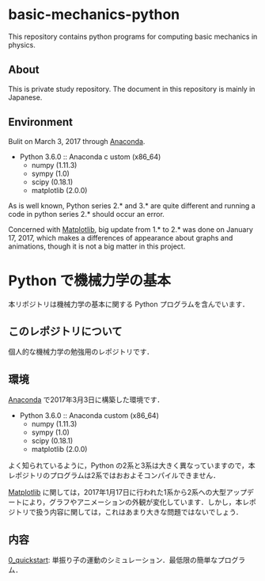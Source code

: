 # basic-mechanics-python

This repository contains python programs for computing basic mechanics in physics.

## About

This is private study repository. The document in this repository is mainly in Japanese.

## Environment
Bulit on March 3, 2017 through [Anaconda](https://www.continuum.io).

* Python 3.6.0 :: Anaconda c ustom (x86_64)
  * numpy (1.11.3)
  * sympy (1.0)
  * scipy (0.18.1)
  * matplotlib (2.0.0)

As is well known, Python series 2.\* and 3.\* are quite different and running a code in python series 2.\* should occur an error.

Concerned with [Matplotlib](http://matplotlib.org/index.html), big update from 1.\* to 2.\* was done on January 17, 2017, which makes a differences of appearance about graphs and animations, though it is not a big matter in this project.


# Python で機械力学の基本

本リポジトリは機械力学の基本に関する Python プログラムを含んでいます．


## このレポジトリについて

個人的な機械力学の勉強用のレポジトリです．


## 環境

[Anaconda](https://www.continuum.io) で2017年3月3日に構築した環境です．

* Python 3.6.0 :: Anaconda custom (x86_64)
  * numpy (1.11.3)
  * sympy (1.0)
  * scipy (0.18.1)
  * matplotlib (2.0.0)

よく知られているように，Python の2系と3系は大きく異なっていますので，本レポジトリのプログラムは2系ではおおよそコンパイルできません．

[Matplotlib](http://matplotlib.org/index.html) に関しては，2017年1月17日に行われた1系から2系への大型アップデートにより，グラフやアニメーションの外観が変化しています．しかし，本レポジトリで扱う内容に関しては，これはあまり大きな問題ではないでしょう．

## 内容

[0_quickstart](https://github.com/yfur/basic-mechanics-python/blob/master/0_quickstart/0_quickstart.ipynb): 単振り子の運動のシミュレーション．最低限の簡単なプログラム．
